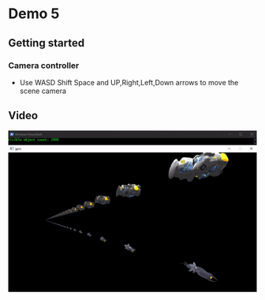 # Demo 5
## Getting started
### Camera controller
- Use WASD Shift Space and UP,Right,Left,Down arrows to move the scene camera

## Video
<img width="680" alt="task3_task7_PNG" src="./screenshots/features.gif">